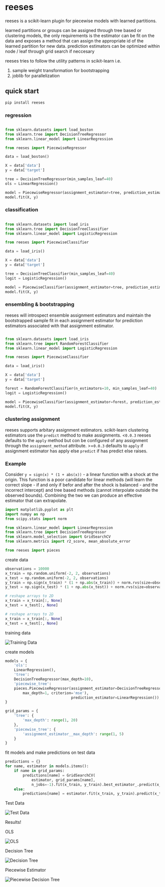 # reeses

reeses is a scikit-learn plugin for piecewise models with learned partitions.

learned partitions or groups can be assigned through tree based or clustering models,
the only requirements is the estimator can be fit on the data and exposes a method
that can assign the appropriate id of the learned partition for new data. prediction
estimators can be optimized within node / leaf through grid search if neccesary

reeses tries to follow the utility patterns in scikit-learn i.e.

  1. sample weight transformation for bootstrapping
  2. joblib for parallelization


## quick start

``` bash
pip install reeses
```

### regression

```python

from sklearn.datasets import load_boston
from sklearn.tree import DecisionTreeRegressor
from sklearn.linear_model import LinearRegression

from reeses import PiecewiseRegressor

data = load_boston()

X = data['data']
y = data['target']

tree = DecisionTreeRegressor(min_samples_leaf=40)
ols = LinearRegression()

model = PiecewiseRegressor(assignment_estimator=tree, prediction_estimator=ols)
model.fit(X, y)
```

### classification

```python

from sklearn.datasets import load_iris
from sklearn.tree import DecisionTreeClassifier
from sklearn.linear_model import LogisticRegression

from reeses import PiecewiseClassifier

data = load_iris()

X = data['data']
y = data['target']

tree = DecisionTreeClassifier(min_samples_leaf=40)
logit = LogisticRegression()

model = PiecewiseClassifier(assignment_estimator=tree, prediction_estimator=logit)
model.fit(X, y)
```

### ensembling & bootstrapping

reeses will introspect ensemble assignment estimators and maintain the bootstrapped sample
fit in each assignment estimator for prediction estimators associated with that assignment estimator.

```python

from sklearn.datasets import load_iris
from sklearn.tree import RandomForestClassifier
from sklearn.linear_model import LogisticRegression

from reeses import PiecewiseClassifier

data = load_iris()

X = data['data']
y = data['target']

forest = RandomForestClassifier(n_estimators=10, min_samples_leaf=40)
logit = LogisticRegression()

model = PiecewiseClassifier(assignment_estimator=forest, prediction_estimator=logit)
model.fit(X, y)
```

### clustering assignment

reeses supports arbitary assignment estimators. scikit-learn clustering estimators
use the `predict` method to make assignments. <`0.0.3` reeses defaults to the `apply` method
but con be configured of any assignment through the `assignment_method` attribute. >=`0.0.3`
defaults to `apply` if assignment estimator has apply else `predict` if has predict else raises.


### Example

Consider `y = sign(x) * (1 + abs(x))` - a linear function with a shock at the origin. This function is a poor candidate for linear methods (will learn the correct slope - if and only if befor and after the shock is balanced - and the incorrect intercept)
and tree based methods (cannot interpolate outside the observed bounds). Combining the two we can
produce an effective estimator that can extrapolate.

```python
import matplotlib.pyplot as plt
import numpy as np
from scipy.stats import norm

from sklearn.linear_model import LinearRegression
from sklearn.tree import DecisionTreeRegressor
from sklearn.model_selection import GridSearchCV
from sklearn.metrics import r2_score, mean_absolute_error

from reeses import pieces
```

create data
```python
observations = 10000
x_train = np.random.uniform(-2, 2, observations)
x_test = np.random.uniform(-2, 2, observations)
y_train = np.sign(x_train) * (1 + np.abs(x_train)) + norm.rvs(size=observations, loc=0, scale=.05)
y_test = np.sign(x_test) * (1 + np.abs(x_test)) + norm.rvs(size=observations, loc=0, scale=.05)

# reshape arrays to 2D
x_train = x_train[:, None]
x_test = x_test[:, None]

# reshape arrays to 2D
x_train = x_train[:, None]
x_test = x_test[:, None]
```

training data

![Training Data](/docs/source/images/reeses_train.png)

create models

```python
models = {
    'ols':
    LinearRegression(),
    'tree':
    DecisionTreeRegressor(max_depth=10),
    'piecewise_tree':
    pieces.PiecewiseRegressor(assignment_estimator=DecisionTreeRegressor(
        max_depth=1, criterion='mse'),
                              prediction_estimator=LinearRegression()),
}

grid_params = {
    'tree': {
        'max_depth': range(1, 20)
    },
    'piecewise_tree': {
        'assignment_estimator__max_depth': range(1, 5)
    }
}
```

fit models and make predictions on test data
```python
predictions = {}
for name, estimator in models.items():
    if name in grid_params:
        predictions[name] = GridSearchCV(
            estimator, grid_params[name],
            n_jobs=-1).fit(x_train, y_train).best_estimator_.predict(x_test)
    else:
        predictions[name] = estimator.fit(x_train, y_train).predict(x_test)
```

Test Data

![Test Data](/docs/source/images/reeses_test_data.png)

Results!

OLS

![OLS](/docs/source/images/reeses_ols.png)

Decision Tree

![Decision Tree](/docs/source/images/reeses_tree.png)

Piecewise Estimator

![Piecewise Decision Tree](/docs/source/images/reeses_piecewise_tree.png)
